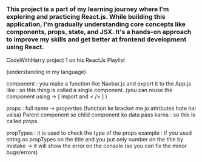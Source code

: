 ### This project is a part of my learning journey where I'm exploring and practicing React.js. While building this application, I'm gradually understanding core concepts like components, props, state, and JSX. It's a hands-on approach to improve my skills and get better at frontend development using React.
CodeWithHarry project 1 on his ReactJs Playlist

(understanding in my language) 


component : you make a function like Navbar.js and export it to the App.js like <Navbar /> : so this thing is called a single component.
(you can reuse the component using ->  [ import and < /> ]  )


props : full name -> properties (function ke bracket me jo attributes hote hai vaisa)
Parent component se child component ko data pass karna : so this is called props 

propTypes : it is used to check the type of the props 
example : if you used string as propTypes on the title and you put only number on the title by mistake -> it will show the error on the console (so you can fix the minor bugs/errors) 